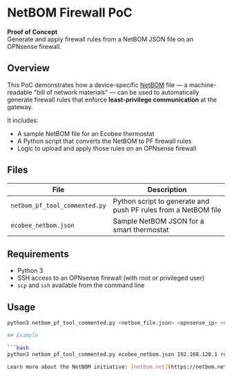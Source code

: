 # NetBOM Firewall PoC

**Proof of Concept**  
Generate and apply firewall rules from a NetBOM JSON file on an OPNsense firewall.

## Overview

This PoC demonstrates how a device-specific [NetBOM](https://netbom.net) file — a machine-readable "bill of network materials" — can be used to automatically generate firewall rules that enforce **least-privilege communication** at the gateway.

It includes:
- A sample NetBOM file for an Ecobee thermostat
- A Python script that converts the NetBOM to PF firewall rules
- Logic to upload and apply those rules on an OPNsense firewall

## Files

| File | Description |
|------|-------------|
| `netbom_pf_tool_commented.py` | Python script to generate and push PF rules from a NetBOM file |
| `ecobee_netbom.json` | Sample NetBOM JSON for a smart thermostat |

## Requirements

- Python 3
- SSH access to an OPNsense firewall (with root or privileged user)
- `scp` and `ssh` available from the command line

## Usage

```bash
python3 netbom_pf_tool_commented.py <netbom_file.json> <opnsense_ip> <ssh_username>

## Example

```bash
python3 netbom_pf_tool_commented.py ecobee_netbom.json 192.168.120.1 root

Learn more about the NetBOM initiative: [netbom.net](https://netbom.net)
